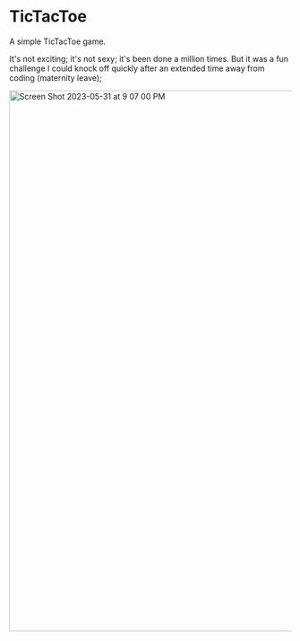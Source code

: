 # TicTacToe
A simple TicTacToe game.

It's not exciting; it's not sexy; it's been done a million times. But it was a fun challenge I could knock off quickly after an extended time away from coding (maternity leave);

<img width="964" alt="Screen Shot 2023-05-31 at 9 07 00 PM" src="https://github.com/Edith2pointOh/TicTacToe/assets/38233282/769c9b0c-e238-4195-acc6-5f74571cf7e6">
